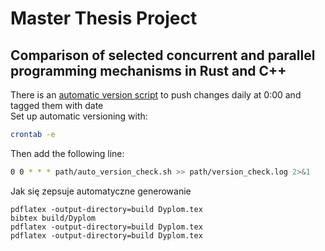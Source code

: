 # Master Thesis Project
## Comparison of selected concurrent and parallel programming mechanisms in Rust and C++
There is an [automatic version script](./auto_version_check.sh) to push changes daily at 0:00 and tagged them with date\
Set up automatic versioning with:
```bash
crontab -e
```
Then add the following line:
```bash
0 0 * * * path/auto_version_check.sh >> path/version_check.log 2>&1
```
Jak się zepsuje automatyczne generowanie
```cd /Users/rafal/Desktop/All/Studia/master/master-thesis/Magisterka
pdflatex -output-directory=build Dyplom.tex
bibtex build/Dyplom
pdflatex -output-directory=build Dyplom.tex
pdflatex -output-directory=build Dyplom.tex
```